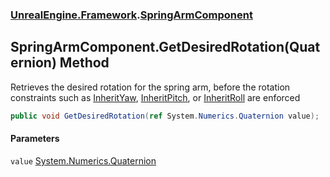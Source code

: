 ### [UnrealEngine.Framework](UnrealEngine_Framework.md 'UnrealEngine.Framework').[SpringArmComponent](SpringArmComponent.md 'UnrealEngine.Framework.SpringArmComponent')
## SpringArmComponent.GetDesiredRotation(Quaternion) Method
Retrieves the desired rotation for the spring arm, before the rotation constraints such as [InheritYaw](SpringArmComponent_InheritYaw.md 'UnrealEngine.Framework.SpringArmComponent.InheritYaw'), [InheritPitch](SpringArmComponent_InheritPitch.md 'UnrealEngine.Framework.SpringArmComponent.InheritPitch'), or [InheritRoll](SpringArmComponent_InheritRoll.md 'UnrealEngine.Framework.SpringArmComponent.InheritRoll') are enforced  
```csharp
public void GetDesiredRotation(ref System.Numerics.Quaternion value);
```
#### Parameters
<a name='UnrealEngine_Framework_SpringArmComponent_GetDesiredRotation(System_Numerics_Quaternion)_value'></a>
`value` [System.Numerics.Quaternion](https://docs.microsoft.com/en-us/dotnet/api/System.Numerics.Quaternion 'System.Numerics.Quaternion')  
  
